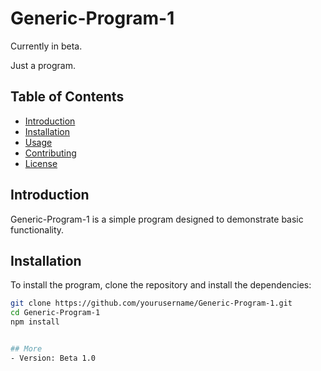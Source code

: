 # Generic-Program-1

Currently in beta.

Just a program.

## Table of Contents
- [Introduction](#introduction)
- [Installation](#installation)
- [Usage](#usage)
- [Contributing](#contributing)
- [License](#license)

## Introduction
Generic-Program-1 is a simple program designed to demonstrate basic functionality.

## Installation
To install the program, clone the repository and install the dependencies:
```sh
git clone https://github.com/yourusername/Generic-Program-1.git
cd Generic-Program-1
npm install


## More
- Version: Beta 1.0